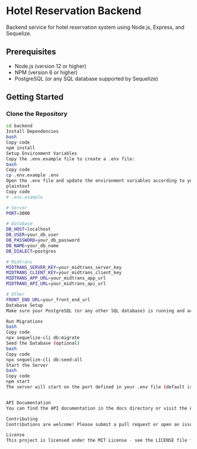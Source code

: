 # Hotel Reservation Backend

Backend service for hotel reservation system using Node.js, Express, and Sequelize.

## Prerequisites

- Node.js (version 12 or higher)
- NPM (version 6 or higher)
- PostgreSQL (or any SQL database supported by Sequelize)

## Getting Started

### Clone the Repository

```bash
cd backend
Install Dependencies
bash
Copy code
npm install
Setup Environment Variables
Copy the .env.example file to create a .env file:
bash
Copy code
cp .env.example .env
Open the .env file and update the environment variables according to your setup.
plaintext
Copy code
# .env.example

# Server
PORT=3000

# Database
DB_HOST=localhost
DB_USER=your_db_user
DB_PASSWORD=your_db_password
DB_NAME=your_db_name
DB_DIALECT=postgres

# Midtrans
MIDTRANS_SERVER_KEY=your_midtrans_server_key
MIDTRANS_CLIENT_KEY=your_midtrans_client_key
MIDTRANS_APP_URL=your_midtrans_app_url
MIDTRANS_API_URL=your_midtrans_api_url

# Other
FRONT_END_URL=your_front_end_url
Database Setup
Make sure your PostgreSQL (or any other SQL database) is running and accessible.

Run Migrations
bash
Copy code
npx sequelize-cli db:migrate
Seed the Database (optional)
bash
Copy code
npx sequelize-cli db:seed:all
Start the Server
bash
Copy code
npm start
The server will start on the port defined in your .env file (default is 3000).


API Documentation
You can find the API documentation in the docs directory or visit the API Documentation after running the server.

Contributing
Contributions are welcome! Please submit a pull request or open an issue to discuss what you would like to change.

License
This project is licensed under the MIT License - see the LICENSE file for details.

```
